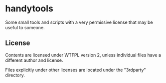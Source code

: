 # handytools
Some small tools and scripts with a very permissive license that may be useful to someone.

## License
Contents are licensed under WTFPL version 2, unless individual files have a different author and license.

Files explicitly under other licenses are located under the "3rdparty" directory.
